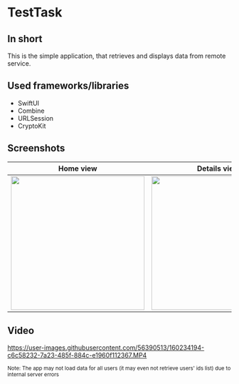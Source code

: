 # TestTask

## In short

This is the simple application, that retrieves and displays data from remote service.

## Used frameworks/libraries

* SwiftUI
* Combine
* URLSession
* CryptoKit

## Screenshots

| Home view | Details view |
|-----------|--------------|
|<img src="https://user-images.githubusercontent.com/56390513/160231902-65827714-a096-4397-b5b8-fc45cdc10c9f.png" width="300">|<img src="https://user-images.githubusercontent.com/56390513/160231943-dd464814-8f1f-4fcb-aeb5-02a41c82fda7.png" width="300">|

## Video

https://user-images.githubusercontent.com/56390513/160234194-c6c58232-7a23-485f-884c-e1960f112367.MP4

<small>Note: The app may not load data for all users (it may even not retrieve users' ids list) due to internal server errors</small>
